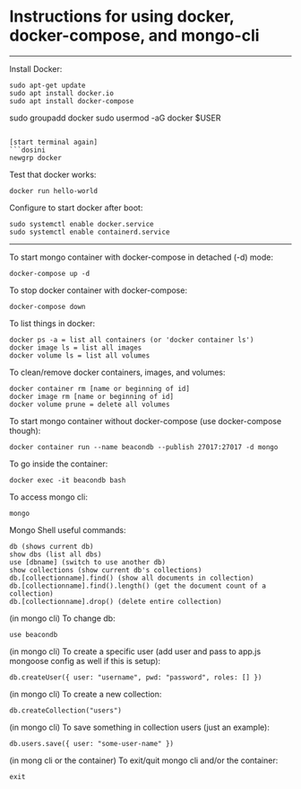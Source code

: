 # Instructions for using docker, docker-compose, and mongo-cli

---

Install Docker:

```dosini
sudo apt-get update
sudo apt install docker.io
sudo apt install docker-compose
```

sudo groupadd docker
sudo usermod -aG docker $USER

````

[start terminal again]
```dosini
newgrp docker
````

Test that docker works:

```dosini
docker run hello-world
```

Configure to start docker after boot:

```dosini
sudo systemctl enable docker.service
sudo systemctl enable containerd.service
```

---

To start mongo container with docker-compose in detached (-d) mode:

```dosini
docker-compose up -d
```

To stop docker container with docker-compose:

```dosini
docker-compose down
```

To list things in docker:

```dosini
docker ps -a = list all containers (or 'docker container ls')
docker image ls = list all images
docker volume ls = list all volumes
```

To clean/remove docker containers, images, and volumes:

```dosini
docker container rm [name or beginning of id]
docker image rm [name or beginning of id]
docker volume prune = delete all volumes
```

To start mongo container without docker-compose (use docker-compose though):

```dosini
docker container run --name beacondb --publish 27017:27017 -d mongo
```

To go inside the container:

```dosini
docker exec -it beacondb bash
```

To access mongo cli:

```dosini
mongo
```

Mongo Shell useful commands:

```dosini
db (shows current db)
show dbs (list all dbs)
use [dbname] (switch to use another db)
show collections (show current db's collections)
db.[collectionname].find() (show all documents in collection)
db.[collectionname].find().length() (get the document count of a collection)
db.[collectionname].drop() (delete entire collection)
```

(in mongo cli) To change db:

```dosini
use beacondb
```

(in mongo cli) To create a specific user (add user and pass to app.js mongoose config as well if this is setup):

```dosini
db.createUser({ user: "username", pwd: "password", roles: [] })
```

(in mongo cli) To create a new collection:

```dosini
db.createCollection("users")
```

(in mongo cli) To save something in collection users (just an example):

```dosini
db.users.save({ user: "some-user-name" })
```

(in mong cli or the container) To exit/quit mongo cli and/or the container:

```dosini
exit
```
